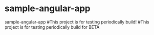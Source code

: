 # sample-angular-app
sample-angular-app
#This project is for testing periodically build!
#This project is for testing periodically build for BETA

